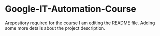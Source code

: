 # Google-IT-Automation-Course
Arepository required for the course
I am editing the README file. Adding some more details about the project description.
